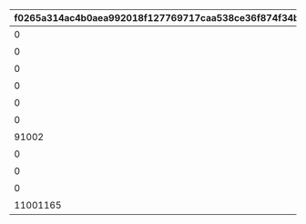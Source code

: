 |f0265a314ac4b0aea992018f127769717caa538ce36f874f34b5c53577e6c4bf|509de97aa77e743e991f5cde715133dd11f8834b4d5c664061c9b0adb9ee19e0|8f95b1016bb95a9695ce5693be31e4cc3031f0cad7a22b1179a63ecacb99f0b1|9bf93e7828f16ed0d907fede970501c79fea0edd62e199304a754831615a1103|0beb312b377f898a9ca6434164b269addb98060d96dfe628d2e560bf76958c2a|ff2b46f91f0e2de7c010d52a390a62519631e9bf901d9ad141f3dc2b1786055a|fb257bc18c06915fb947b2b8f66e056f583c697488f36d57d56608ae895c98e8|c5598c154a3bea927fac82ea1889e90f9814c2af51de0f5cf2cee983d3896afd|bd3bf8fde7b797e183bfe253803467fb49da0bdbf86271efc0fae72cb59361be|b7659f45cd1b42d9793e65825214a3c4f59372471802ca235dc4fe7e4d635d17|61daf009b241e4840e0dc1b51fefe5845b8d3d48c9fb9bb3ab89e9387259aef5|fb53d732141b0e92ae678edbc0762af41e60d42e52de1e48507b3d25b8f27b48|ffcb31d44a3cf1063c3599d2f8a86870fffe61a3b7a0bfca638620880c931741|c9bb85b760545991f1e26773b948b626d7b18c7fdacb90da049d2778faff8bd4|7695058dba8d556bc2c1365ef62b18bfac39385d00ea9052adf56044b118d91d|cdbe0cf0916768f4d0fe91503132b191d31aedc424ecf5b7d4681337e26c9ad4|
| --- | --- | --- | --- | --- | --- | --- | --- | --- | --- | --- | --- | --- | --- | --- | --- |
|0|15|12|20000|0|0|0|1|0|0|0|0|プリンを15種類食べよう|0|1|94002|
|0|30|12|30000|0|0|0|1|0|0|0|0|プリンを30種類食べよう|0|2|94002|
|0|40|8|50|0|0|0|1|0|0|0|0|プリンを40種類食べよう|0|3|91002|
|0|50|12|50000|0|0|0|1|0|0|0|0|プリンを50種類食べよう|0|4|94002|
|0|55|8|50|0|0|0|1|0|0|0|0|プリンを55種類食べよう|0|5|91002|
|0|60|12|100000|0|0|0|1|0|0|0|0|プリンを60種類食べよう|0|6|94002|
|91002|66|15|1|0|0|0|1|0|100|0|0|プリンを全66種類食べよう|8|7|11001164|
|0|25|12|50000|0|0|0|2|0|0|0|0|プリンノートを25％コンプリートしよう|0|8|94002|
|0|50|8|50|0|0|0|2|0|0|0|0|プリンノートを50％コンプリートしよう|0|9|91002|
|0|75|12|100000|0|0|0|2|0|0|0|0|プリンノートを75％コンプリートしよう|0|10|94002|
|11001165|100|16|1|0|100|8|2|91002|1|0|0|プリンノートを100％コンプリートしよう|15|11|9000100|